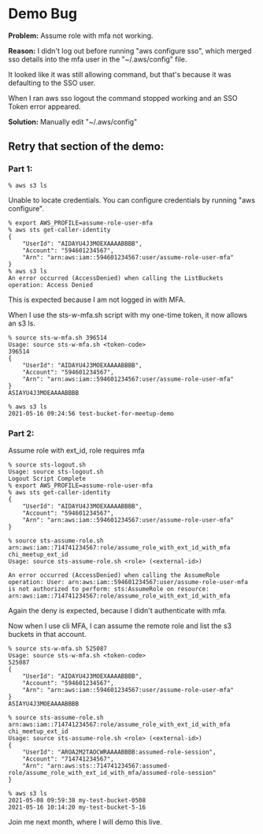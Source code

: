  # Demo Bug
 
**Problem:** Assume role with mfa not working.

**Reason:** I didn't log out before running "aws configure sso", which merged sso details into the mfa user in the "~/.aws/config" file.

It looked like it was still allowing command, but that's because it was defaulting to the SSO user.  

When I ran aws sso logout the command stopped working and an SSO Token error appeared.

**Solution:** Manually edit "~/.aws/config"

## Retry that section of the demo:

### Part 1:

`% aws s3 ls`

Unable to locate credentials. You can configure credentials by running "aws configure".

    % export AWS_PROFILE=assume-role-user-mfa
    % aws sts get-caller-identity
    {
        "UserId": "AIDAYU4J3MOEXAAAABBBB",
        "Account": "594601234567",
        "Arn": "arn:aws:iam::594601234567:user/assume-role-user-mfa"
    }
    % aws s3 ls
    An error occurred (AccessDenied) when calling the ListBuckets operation: Access Denied

This is expected because I am not logged in with MFA.

When I use the sts-w-mfa.sh script with my one-time token, it now allows an s3 ls.

    % source sts-w-mfa.sh 396514
    Usage: source sts-w-mfa.sh <token-code>
    396514
    {
        "UserId": "AIDAYU4J3MOEXAAAABBBB",
        "Account": "594601234567",
        "Arn": "arn:aws:iam::594601234567:user/assume-role-user-mfa"
    }
    ASIAYU4J3MOEAAAABBBB
    
    % aws s3 ls
    2021-05-16 09:24:56 test-bucket-for-meetup-demo

### Part 2:

Assume role with ext_id, role requires mfa

    % source sts-logout.sh
    Usage: source sts-logout.sh
    Logout Script Complete
    % export AWS_PROFILE=assume-role-user-mfa
    % aws sts get-caller-identity
    {
        "UserId": "AIDAYU4J3MOEXAAAABBBB",
        "Account": "594601234567",
        "Arn": "arn:aws:iam::594601234567:user/assume-role-user-mfa"
    }
    
    % source sts-assume-role.sh arn:aws:iam::714741234567:role/assume_role_with_ext_id_with_mfa chi_meetup_ext_id
    Usage: source sts-assume-role.sh <role> (<external-id>)

    An error occurred (AccessDenied) when calling the AssumeRole operation: User: arn:aws:iam::594601234567:user/assume-role-user-mfa is not authorized to perform: sts:AssumeRole on resource: arn:aws:iam::714741234567:role/assume_role_with_ext_id_with_mfa

Again the deny is expected, because I didn't authenticate with mfa.

Now when I use cli MFA, I can assume the remote role and list the s3 buckets in that account.

    % source sts-w-mfa.sh 525087
    Usage: source sts-w-mfa.sh <token-code>
    525087
    {
        "UserId": "AIDAYU4J3MOEXAAAABBBB",
        "Account": "594601234567",
        "Arn": "arn:aws:iam::594601234567:user/assume-role-user-mfa"
    }
    ASIAYU4J3MOEAAAABBBB
    
    % source sts-assume-role.sh arn:aws:iam::714741234567:role/assume_role_with_ext_id_with_mfa chi_meetup_ext_id
    Usage: source sts-assume-role.sh <role> (<external-id>)
    {
        "UserId": "AROA2M2TAOCWRAAAABBBB:assumed-role-session",
        "Account": "714741234567",
        "Arn": "arn:aws:sts::714741234567:assumed-role/assume_role_with_ext_id_with_mfa/assumed-role-session"
    }
    
    % aws s3 ls
    2021-05-08 09:59:38 my-test-bucket-0508
    2021-05-16 10:14:20 my-test-bucket-5-16

Join me next month, where I will demo this live.
